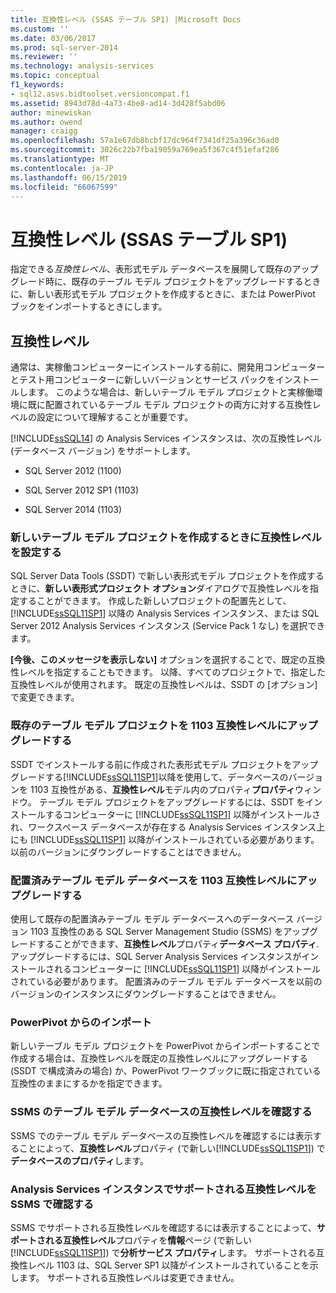 ```yaml
---
title: 互換性レベル (SSAS テーブル SP1) |Microsoft Docs
ms.custom: ''
ms.date: 03/06/2017
ms.prod: sql-server-2014
ms.reviewer: ''
ms.technology: analysis-services
ms.topic: conceptual
f1_keywords:
- sql12.asvs.bidtoolset.versioncompat.f1
ms.assetid: 8943d78d-4a73-4be8-ad14-3d428f5abd06
author: minewiskan
ms.author: owend
manager: craigg
ms.openlocfilehash: 57a1e67db8bcbf17dc964f7341df25a396c36ad0
ms.sourcegitcommit: 3026c22b7fba19059a769ea5f367c4f51efaf286
ms.translationtype: MT
ms.contentlocale: ja-JP
ms.lasthandoff: 06/15/2019
ms.locfileid: "66067599"
---
```

# <a name="compatibility-level-ssas-tabular-sp1"></a>互換性レベル (SSAS テーブル SP1)
  指定できる*互換性レベル*、表形式モデル データベースを展開して既存のアップグレード時に、既存のテーブル モデル プロジェクトをアップグレードするときに、新しい表形式モデル プロジェクトを作成するときに、または PowerPivot ブックをインポートするときにします。  
  
## <a name="compatibility-level"></a>互換性レベル  
 通常は、実稼働コンピューターにインストールする前に、開発用コンピューターとテスト用コンピューターに新しいバージョンとサービス パックをインストールします。 このような場合は、新しいテーブル モデル プロジェクトと実稼働環境に既に配置されているテーブル モデル プロジェクトの両方に対する互換性レベルの設定について理解することが重要です。  
  
 [!INCLUDE[ssSQL14](../../includes/sssql14-md.md)] の Analysis Services インスタンスは、次の互換性レベル (データベース バージョン) をサポートします。  
  
-   SQL Server 2012 (1100)  
  
-   SQL Server 2012 SP1 (1103)  
  
-   SQL Server 2014 (1103)  
  
### <a name="set-compatibility-level-when-creating-a-new-tabular-model-project"></a>新しいテーブル モデル プロジェクトを作成するときに互換性レベルを設定する  
 SQL Server Data Tools (SSDT) で新しい表形式モデル プロジェクトを作成するときに、**新しい表形式プロジェクト オプション**ダイアログで互換性レベルを指定することができます。 作成した新しいプロジェクトの配置先として、[!INCLUDE[ssSQL11SP1](../../includes/sssql11sp1-md.md)] 以降の Analysis Services インスタンス、または SQL Server 2012 Analysis Services インスタンス (Service Pack 1 なし) を選択できます。  
  
 **[今後、このメッセージを表示しない]** オプションを選択することで、既定の互換性レベルを指定することもできます。 以降、すべてのプロジェクトで、指定した互換性レベルが使用されます。 既定の互換性レベルは、SSDT の [オプション] で変更できます。  
  
### <a name="upgrade-an-existing-tabular-model-project-to-1103-compatibility-level"></a>既存のテーブル モデル プロジェクトを 1103 互換性レベルにアップグレードする  
 SSDT でインストールする前に作成された表形式モデル プロジェクトをアップグレードする[!INCLUDE[ssSQL11SP1](../../includes/sssql11sp1-md.md)]以降を使用して、データベースのバージョンを 1103 互換性がある、**互換性レベル**モデル内のプロパティ**プロパティ**ウィンドウ。 テーブル モデル プロジェクトをアップグレードするには、SSDT をインストールするコンピューターに [!INCLUDE[ssSQL11SP1](../../includes/sssql11sp1-md.md)] 以降がインストールされ、ワークスペース データベースが存在する Analysis Services インスタンス上にも [!INCLUDE[ssSQL11SP1](../../includes/sssql11sp1-md.md)] 以降がインストールされている必要があります。 以前のバージョンにダウングレードすることはできません。  
  
### <a name="upgrade-a-deployed-tabular-model-database-to-1103-compatibility-level"></a>配置済みテーブル モデル データベースを 1103 互換性レベルにアップグレードする  
 使用して既存の配置済みテーブル モデル データベースへのデータベース バージョン 1103 互換性のある SQL Server Management Studio (SSMS) をアップグレードすることができます、**互換性レベル**プロパティ**データベース プロパティ**. アップグレードするには、SQL Server Analysis Services インスタンスがインストールされるコンピューターに [!INCLUDE[ssSQL11SP1](../../includes/sssql11sp1-md.md)] 以降がインストールされている必要があります。 配置済みのテーブル モデル データベースを以前のバージョンのインスタンスにダウングレードすることはできません。  
  
### <a name="import-from-powerpivot"></a>PowerPivot からのインポート  
 新しいテーブル モデル プロジェクトを PowerPivot からインポートすることで作成する場合は、互換性レベルを既定の互換性レベルにアップグレードする (SSDT で構成済みの場合) か、PowerPivot ワークブックに既に指定されている互換性のままにするかを指定できます。  
  
### <a name="check-compatibility-level-for-a-tabular-model-database-in-ssms"></a>SSMS のテーブル モデル データベースの互換性レベルを確認する  
 SSMS でのテーブル モデル データベースの互換性レベルを確認するには表示することによって、**互換性レベル**プロパティ (で新しい[!INCLUDE[ssSQL11SP1](../../includes/sssql11sp1-md.md)]) で**データベースのプロパティ**します。  
  
### <a name="check-supported-compatibility-level-for-an-analysis-services-instance-in-ssms"></a>Analysis Services インスタンスでサポートされる互換性レベルを SSMS で確認する  
 SSMS でサポートされる互換性レベルを確認するには表示することによって、**サポートされる互換性レベル**プロパティを**情報**ページ (で新しい[!INCLUDE[ssSQL11SP1](../../includes/sssql11sp1-md.md)]) で**分析サービス プロパティ**します。 サポートされる互換性レベル 1103 は、SQL Server SP1 以降がインストールされていることを示します。 サポートされる互換性レベルは変更できません。  
  
  
